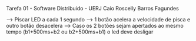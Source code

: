Tarefa 01 - Software Distribuido - UERJ
Caio Roscelly Barros Fagundes

--> Piscar LED a cada 1 segundo
--> 1 botão acelera a velocidade de pisca e outro botão desacelera
--> Caso os 2 botões sejam apertados ao mesmo tempo (b1+500ms+b2 ou b2+500ms+b1) o led deve desligar
